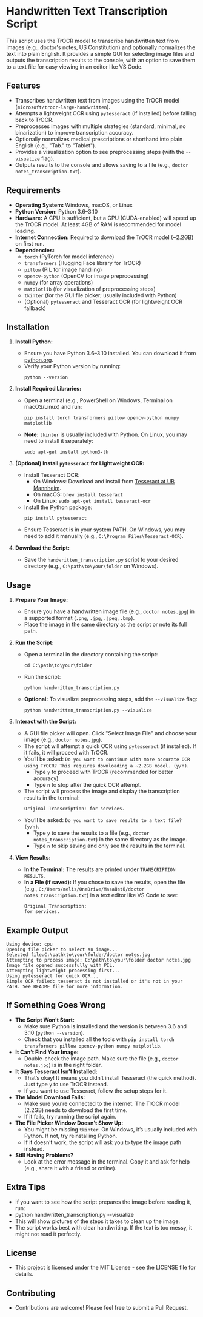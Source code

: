 # Handwritten Text Transcription Script

This script uses the TrOCR model to transcribe handwritten text from images (e.g., doctor's notes, US Constitution) and optionally normalizes the text into plain English. It provides a simple GUI for selecting image files and outputs the transcription results to the console, with an option to save them to a text file for easy viewing in an editor like VS Code.

## Features
- Transcribes handwritten text from images using the TrOCR model (`microsoft/trocr-large-handwritten`).
- Attempts a lightweight OCR using `pytesseract` (if installed) before falling back to TrOCR.
- Preprocesses images with multiple strategies (standard, minimal, no binarization) to improve transcription accuracy.
- Optionally normalizes medical prescriptions or shorthand into plain English (e.g., "Tab." to "Tablet").
- Provides a visualization option to see preprocessing steps (with the `--visualize` flag).
- Outputs results to the console and allows saving to a file (e.g., `doctor notes_transcription.txt`).

## Requirements
- **Operating System:** Windows, macOS, or Linux
- **Python Version:** Python 3.6–3.10
- **Hardware:** A CPU is sufficient, but a GPU (CUDA-enabled) will speed up the TrOCR model. At least 4GB of RAM is recommended for model loading.
- **Internet Connection:** Required to download the TrOCR model (~2.2GB) on first run.
- **Dependencies:**
  - `torch` (PyTorch for model inference)
  - `transformers` (Hugging Face library for TrOCR)
  - `pillow` (PIL for image handling)
  - `opencv-python` (OpenCV for image preprocessing)
  - `numpy` (for array operations)
  - `matplotlib` (for visualization of preprocessing steps)
  - `tkinter` (for the GUI file picker; usually included with Python)
  - (Optional) `pytesseract` and Tesseract OCR (for lightweight OCR fallback)

## Installation
1. **Install Python:**
   - Ensure you have Python 3.6–3.10 installed. You can download it from [python.org](https://www.python.org/downloads/).
   - Verify your Python version by running:
     ```
     python --version
     ```

2. **Install Required Libraries:**
   - Open a terminal (e.g., PowerShell on Windows, Terminal on macOS/Linux) and run:
     ```
     pip install torch transformers pillow opencv-python numpy matplotlib
     ```
   - **Note:** `tkinter` is usually included with Python. On Linux, you may need to install it separately:
     ```
     sudo apt-get install python3-tk
     ```

3. **(Optional) Install `pytesseract` for Lightweight OCR:**
   - Install Tesseract OCR:
     - On Windows: Download and install from [Tesseract at UB Mannheim](https://github.com/UB-Mannheim/tesseract/wiki).
     - On macOS: `brew install tesseract`
     - On Linux: `sudo apt-get install tesseract-ocr`
   - Install the Python package:
     ```
     pip install pytesseract
     ```
   - Ensure Tesseract is in your system PATH. On Windows, you may need to add it manually (e.g., `C:\Program Files\Tesseract-OCR`).

4. **Download the Script:**
   - Save the `handwritten_transcription.py` script to your desired directory (e.g., `C:\path\to\your\folder` on Windows).

## Usage
1. **Prepare Your Image:**
   - Ensure you have a handwritten image file (e.g., `doctor notes.jpg`) in a supported format (`.png`, `.jpg`, `.jpeg`, `.bmp`).
   - Place the image in the same directory as the script or note its full path.

2. **Run the Script:**
   - Open a terminal in the directory containing the script:
     ```
     cd C:\path\to\your\folder
     ```
   - Run the script:
     ```
     python handwritten_transcription.py
     ```
   - **Optional:** To visualize preprocessing steps, add the `--visualize` flag:
     ```
     python handwritten_transcription.py --visualize
     ```

3. **Interact with the Script:**
   - A GUI file picker will open. Click "Select Image File" and choose your image (e.g., `doctor notes.jpg`).
   - The script will attempt a quick OCR using `pytesseract` (if installed). If it fails, it will proceed with TrOCR.
   - You’ll be asked: `Do you want to continue with more accurate OCR using TrOCR? This requires downloading a ~2.2GB model. (y/n)`.
     - Type `y` to proceed with TrOCR (recommended for better accuracy).
     - Type `n` to stop after the quick OCR attempt.
   - The script will process the image and display the transcription results in the terminal:
     ```
     Original Transcription: for services.
     ```
   - You’ll be asked: `Do you want to save results to a text file? (y/n)`.
     - Type `y` to save the results to a file (e.g., `doctor notes_transcription.txt`) in the same directory as the image.
     - Type `n` to skip saving and only see the results in the terminal.

4. **View Results:**
   - **In the Terminal:** The results are printed under `TRANSCRIPTION RESULTS`.
   - **In a File (if saved):** If you chose to save the results, open the file (e.g., `C:/Users/melis/OneDrive/Masaüstü/doctor notes_transcription.txt`) in a text editor like VS Code to see:
     ```
     Original Transcription:
     for services.
     ```

## Example Output
```
Using device: cpu
Opening file picker to select an image...
Selected file:C:\path\to\your\folder/doctor notes.jpg
Attempting to process image: C:\path\to\your\folder doctor notes.jpg
Image file opened successfully with PIL.
Attempting lightweight processing first...
Using pytesseract for quick OCR...
Simple OCR failed: tesseract is not installed or it's not in your PATH. See README file for more information.
```
## If Something Goes Wrong
- **The Script Won’t Start:**
  - Make sure Python is installed and the version is between 3.6 and 3.10 (`python --version`).
  - Check that you installed all the tools with `pip install torch transformers pillow opencv-python numpy matplotlib`.
- **It Can’t Find Your Image:**
  - Double-check the image path. Make sure the file (e.g., `doctor notes.jpg`) is in the right folder.
- **It Says Tesseract Isn’t Installed:**
  - That’s okay! It means you didn’t install Tesseract (the quick method). Just type `y` to use TrOCR instead.
  - If you want to use Tesseract, follow the setup steps for it.
- **The Model Download Fails:**
  - Make sure you’re connected to the internet. The TrOCR model (2.2GB) needs to download the first time.
  - If it fails, try running the script again.
- **The File Picker Window Doesn’t Show Up:**
  - You might be missing `tkinter`. On Windows, it’s usually included with Python. If not, try reinstalling Python.
  - If it doesn’t work, the script will ask you to type the image path instead.
- **Still Having Problems?**
  - Look at the error message in the terminal. Copy it and ask for help (e.g., share it with a friend or online).

## Extra Tips
- If you want to see how the script prepares the image before reading it, run:
- python handwritten_transcription.py --visualize
- This will show pictures of the steps it takes to clean up the image.
- The script works best with clear handwriting. If the text is too messy, it might not read it perfectly.

## License
- This project is licensed under the MIT License - see the LICENSE file for details.

## Contributing
- Contributions are welcome! Please feel free to submit a Pull Request.
